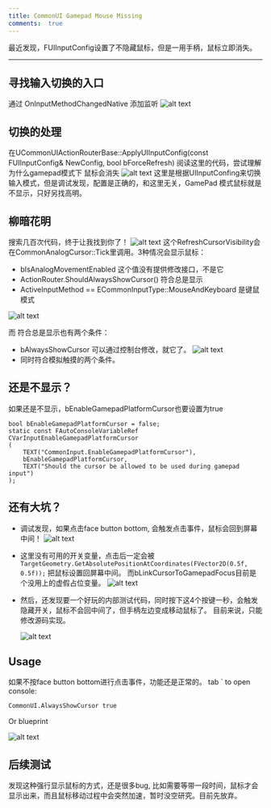```yaml
---
title: CommonUI Gamepad Mouse Missing
comments:  true
---
```


最近发现，FUIInputConfig设置了不隐藏鼠标，但是一用手柄，鼠标立即消失。

---

## 寻找输入切换的入口
通过 OnInputMethodChangedNative 添加监听
![alt text](../../assets/images/06HandleInputChange_image.png)

## 切换的处理
在UCommonUIActionRouterBase::ApplyUIInputConfig(const FUIInputConfig& NewConfig, bool bForceRefresh)
阅读这里的代码，尝试理解为什么gamepad模式下 鼠标会消失
![alt text](../../assets/images/06HandleInputChange_image-1.png)
这里是根据UIInputConfing来切换输入模式，但是调试发现，配置是正确的，和这里无关，GamePad 模式鼠标就是不显示，只好另找高明。

## 柳暗花明
搜索几百次代码，终于让我找到你了！
![alt text](../../assets/images/06HandleInputChange_image-3.png)
这个RefreshCursorVisibility会在CommonAnalogCursor::Tick里调用。3种情况会显示鼠标：

- bIsAnalogMovementEnabled 这个值没有提供修改接口，不是它
- ActionRouter.ShouldAlwaysShowCursor() 符合总是显示
- ActiveInputMethod == ECommonInputType::MouseAndKeyboard 是键鼠模式



![alt text](../../assets/images/06HandleInputChange_image-2.png)

而 符合总是显示也有两个条件：

- bAlwaysShowCursor 可以通过控制台修改，就它了。
  ![alt text](../../assets/images/06HandleInputChange_image-4.png)  
- 同时符合模拟触摸的两个条件。  

## 还是不显示？
如果还是不显示，bEnableGamepadPlatformCursor也要设置为true
```
bool bEnableGamepadPlatformCursor = false;
static const FAutoConsoleVariableRef CVarInputEnableGamepadPlatformCursor
(
	TEXT("CommonInput.EnableGamepadPlatformCursor"),
	bEnableGamepadPlatformCursor,
	TEXT("Should the cursor be allowed to be used during gamepad input")
);

```

## 还有大坑？

-  调试发现，如果点击face button bottom, 会触发点击事件，鼠标会回到屏幕中间！
   ![alt text](../../assets/images/06HandleInputChange_image-7.png) 

- 这里没有可用的开关变量，点击后一定会被`TargetGeometry.GetAbsolutePositionAtCoordinates(FVector2D(0.5f, 0.5f));` 把鼠标设置回屏幕中间。
而bLinkCursorToGamepadFocus目前是个没用上的虚假占位变量。
   ![alt text](../../assets/images/06HandleInputChange_image-8.png)
- 然后，还发现要一个好玩的内部测试代码，同时按下这4个按键一秒，会触发隐藏开关，鼠标不会回中间了，但手柄左边变成移动鼠标了。
目前来说，只能修改源码实现。

  ![alt text](../../assets/images/06HandleInputChange_image-6.png)

## Usage
如果不按face button bottom进行点击事件，功能还是正常的。
tab ` to open console:
``` sh
CommonUI.AlwaysShowCursor true
```

Or blueprint



![alt text](../../assets/images/06HandleInputChange_image-5.png)


## 后续测试
发现这种强行显示鼠标的方式，还是很多bug, 比如需要等带一段时间，鼠标才会显示出来，而且鼠标移动过程中会突然加速，暂时没空研究。目前先放弃。
